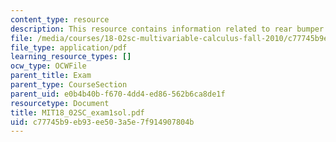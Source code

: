 ```yaml
---
content_type: resource
description: This resource contains information related to rear bumper.
file: /media/courses/18-02sc-multivariable-calculus-fall-2010/c77745b9eb93ee503a5e7f914907804b_MIT18_02SC_exam1sol.pdf
file_type: application/pdf
learning_resource_types: []
ocw_type: OCWFile
parent_title: Exam
parent_type: CourseSection
parent_uid: e0b4b40b-f670-4dd4-ed86-562b6ca8de1f
resourcetype: Document
title: MIT18_02SC_exam1sol.pdf
uid: c77745b9-eb93-ee50-3a5e-7f914907804b
---
```

